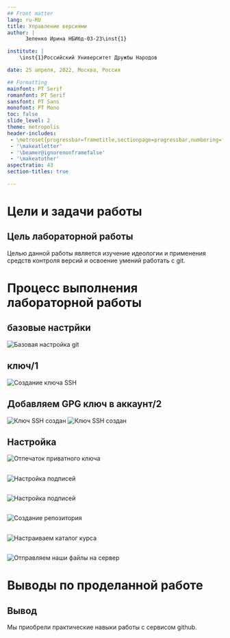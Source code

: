 ```yaml
---
## Front matter
lang: ru-RU
title: Управление версиями
author: |
	  Зеленко Ирина НБИбд-03-23\inst{1}

institute: |
	\inst{1}Российский Университет Дружбы Народов

date: 25 апреля, 2022, Москва, Россия

## Formatting
mainfont: PT Serif
romanfont: PT Serif
sansfont: PT Sans
monofont: PT Mono
toc: false
slide_level: 2
theme: metropolis
header-includes: 
 - \metroset{progressbar=frametitle,sectionpage=progressbar,numbering=fraction}
 - '\makeatletter'
 - '\beamer@ignorenonframefalse'
 - '\makeatother'
aspectratio: 43
section-titles: true

---
```


# Цели и задачи работы

## Цель лабораторной работы

Целью данной работы является изучение идеологии и применения средств контроля версий и освоение умений работать с git.

# Процесс выполнения лабораторной работы

## базовые настрйки

![Базовая настройка git](image/1.jpg)

## ключ/1

![Создание ключа SSH](image/2.jpg)

## Добавляем GPG ключ в аккаунт/2

![Ключ SSH создан](image/3.jpg)
![Ключ SSH создан](image/4.jpg)

## Настройка 

![Отпечаток приватного ключа](image/5.jpg)

##

![Настройка подписей](image/6.jpg)

##

![Настройка подписей](image/7.jpg)

##

![Создание репозитория](image/8.jpg)

##

![Настраиваем каталог курса](image/9.jpg)

##

![Отправляем наши файлы на сервер](image/10.jpg)



# Выводы по проделанной работе

## Вывод

Мы приобрели практические навыки работы с сервисом github.
